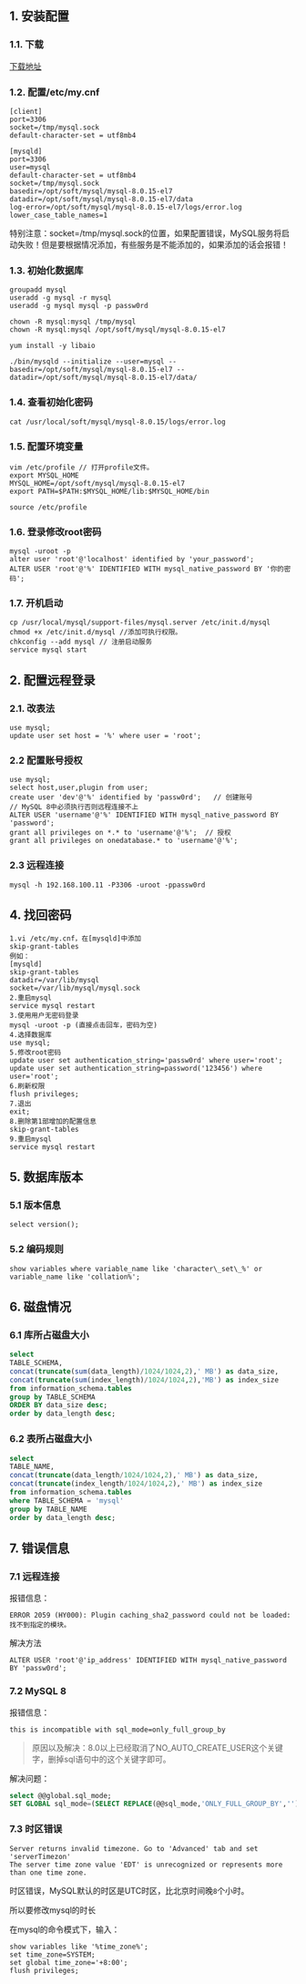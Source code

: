 ## 1. 安装配置

### 1.1. 下载

[下载地址](www.mysql.com)

### 1.2. 配置/etc/my.cnf

```properties
[client]
port=3306
socket=/tmp/mysql.sock
default-character-set = utf8mb4

[mysqld]
port=3306
user=mysql
default-character-set = utf8mb4
socket=/tmp/mysql.sock
basedir=/opt/soft/mysql/mysql-8.0.15-el7
datadir=/opt/soft/mysql/mysql-8.0.15-el7/data
log-error=/opt/soft/mysql/mysql-8.0.15-el7/logs/error.log
lower_case_table_names=1
```

特别注意：socket=/tmp/mysql.sock的位置，如果配置错误，MySQL服务将启动失败！但是要根据情况添加，有些服务是不能添加的，如果添加的话会报错！

### 1.3. 初始化数据库

```properties
groupadd mysql
useradd -g mysql -r mysql
useradd -g mysql mysql -p passw0rd

chown -R mysql:mysql /tmp/mysql
chown -R mysql:mysql /opt/soft/mysql/mysql-8.0.15-el7

yum install -y libaio

./bin/mysqld --initialize --user=mysql --basedir=/opt/soft/mysql/mysql-8.0.15-el7 --datadir=/opt/soft/mysql/mysql-8.0.15-el7/data/
```

### 1.4. 查看初始化密码

```properties
cat /usr/local/soft/mysql/mysql-8.0.15/logs/error.log
```

### 1.5. 配置环境变量

```properties
vim /etc/profile // 打开profile文件。
export MYSQL_HOME
MYSQL_HOME=/opt/soft/mysql/mysql-8.0.15-el7
export PATH=$PATH:$MYSQL_HOME/lib:$MYSQL_HOME/bin 

source /etc/profile
```

### 1.6. 登录修改root密码

```properties
mysql -uroot -p
alter user 'root'@'localhost' identified by 'your_password';
ALTER USER 'root'@'%' IDENTIFIED WITH mysql_native_password BY '你的密码';
```

### 1.7. 开机启动

```properties
cp /usr/local/mysql/support-files/mysql.server /etc/init.d/mysql
chmod +x /etc/init.d/mysql //添加可执行权限。
chkconfig --add mysql // 注册启动服务
service mysql start
```

## 2. 配置远程登录

### 2.1. 改表法

```properties
use mysql;
update user set host = '%' where user = 'root';
```

### 2.2 配置账号授权

```properties
use mysql;
select host,user,plugin from user;
create user 'dev'@'%' identified by 'passw0rd';   // 创建账号
// MySQL 8中必须执行否则远程连接不上
ALTER USER 'username'@'%' IDENTIFIED WITH mysql_native_password BY 'password'; 
grant all privileges on *.* to 'username'@'%';  // 授权
grant all privileges on onedatabase.* to 'username'@'%';
```

### 2.3 远程连接

```properties
mysql -h 192.168.100.11 -P3306 -uroot -ppassw0rd
```

## 4. 找回密码

```properties
1.vi /etc/my.cnf，在[mysqld]中添加
skip-grant-tables
例如：
[mysqld]
skip-grant-tables
datadir=/var/lib/mysql
socket=/var/lib/mysql/mysql.sock
2.重启mysql
service mysql restart
3.使用用户无密码登录
mysql -uroot -p (直接点击回车，密码为空)
4.选择数据库
use mysql;
5.修改root密码
update user set authentication_string='passw0rd' where user='root';
update user set authentication_string=password('123456') where user='root';
6.刷新权限
flush privileges;
7.退出
exit;
8.删除第1部增加的配置信息
skip-grant-tables
9.重启mysql
service mysql restart
```

## 5. 数据库版本

### 5.1 版本信息

```properties
select version();
```

### 5.2 编码规则

```properties
show variables where variable_name like 'character\_set\_%' or variable_name like 'collation%';
```

## 6. 磁盘情况

### 6.1 库所占磁盘大小

```sql
select 
TABLE_SCHEMA, 
concat(truncate(sum(data_length)/1024/1024,2),' MB') as data_size,
concat(truncate(sum(index_length)/1024/1024,2),'MB') as index_size
from information_schema.tables
group by TABLE_SCHEMA
ORDER BY data_size desc;
order by data_length desc;
```

### 6.2 表所占磁盘大小

```sql
select 
TABLE_NAME, 
concat(truncate(data_length/1024/1024,2),' MB') as data_size,
concat(truncate(index_length/1024/1024,2),' MB') as index_size
from information_schema.tables 
where TABLE_SCHEMA = 'mysql'
group by TABLE_NAME
order by data_length desc;
```

## 7. 错误信息

### 7.1 远程连接

报错信息：

```properties
ERROR 2059 (HY000): Plugin caching_sha2_password could not be loaded: 找不到指定的模块。
```

解决方法

```properties
ALTER USER 'root'@'ip_address' IDENTIFIED WITH mysql_native_password BY 'passw0rd';
```



### 7.2 MySQL 8 

报错信息：

```properties
this is incompatible with sql_mode=only_full_group_by
```

> 原因以及解决：8.0以上已经取消了NO_AUTO_CREATE_USER这个关键字，删掉sql语句中的这个关键字即可。

解决问题：

```sql
select @@global.sql_mode;
SET GLOBAL sql_mode=(SELECT REPLACE(@@sql_mode,'ONLY_FULL_GROUP_BY',''));
```

### 7.3 时区错误

```properties
Server returns invalid timezone. Go to 'Advanced' tab and set 'serverTimezon'
The server time zone value 'EDT' is unrecognized or represents more than one time zone.
```

时区错误，MySQL默认的时区是UTC时区，比北京时间晚`8`个小时。

所以要修改mysql的时长

在mysql的命令模式下，输入：

```properties
show variables like '%time_zone%';
set time_zone=SYSTEM;
set global time_zone='+8:00';
flush privileges;
```

